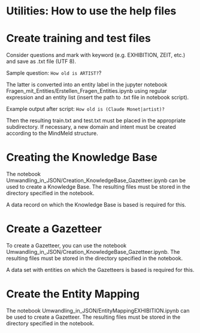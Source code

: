 # Utilities: How to use the help files

# Create training and test files

Consider questions and mark with keyword (e.g. EXHIBITION, ZEIT, etc.) and save as .txt file (UTF 8). 

Sample question: 
``How old is ARTIST?``?

The latter is converted into an entity label in the jupyter notebook Fragen_mit_Entities/Erstellen_Fragen_Entities.ipynb using regular expression and an entity list (insert the path to .txt file in notebook script).

Example output after script: 
`How old is (Claude Monet|artist)?`

Then the resulting train.txt and test.txt must be placed in the appropriate subdirectory. If necessary, a new domain and intent must be created according to the MindMeld structure.

# Creating the Knowledge Base

The notebook Umwandling_in_JSON/Creation_KnowledgeBase_Gazetteer.ipynb  can be used to create a Knowledge Base. The resulting files must be stored in the directory specified in the notebook.

A data record on which the Knowledge Base is based is required for this.

# Create a Gazetteer

To create a Gazetteer, you can use the notebook Umwandling_in_JSON/Creation_KnowledgeBase_Gazetteer.ipynb. The resulting files must be stored in the directory specified in the notebook.

A data set with entities on which the Gazetteers is based is required for this.

# Create the Entity Mapping

The notebook Umwandling_in_JSON/EntityMappingEXHIBITION.ipynb can be used to create a Gazetteer. The resulting files must be stored in the directory specified in the notebook.
